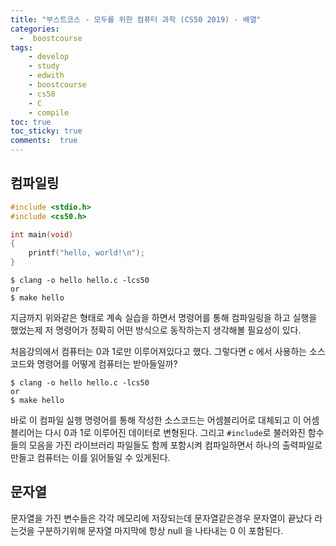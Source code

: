 ```yaml
---
title: "부스트코스 - 모두를 위한 컴퓨터 과학 (CS50 2019) - 배열"
categories: 
  -  boostcourse
tags: 
    - develop
    - study
    - edwith
    - boostcourse
    - cs50
    - C
    - compile
toc: true
toc_sticky: true
comments:  true
---
```


## 컴파일링
```c
#include <stdio.h>
#include <cs50.h>

int main(void)
{
    printf("hello, world!\n");
}
```

```terminal
$ clang -o hello hello.c -lcs50
or
$ make hello
```

지금까지 위와같은 형태로 계속 실습을 하면서 명령어를 통해 컴파일링을 하고 실행을 했었는제 저 명령어가 정확히 어떤 방식으로 동작하는지 생각해볼 필요성이 있다.  

처음강의에서 컴퓨터는 0과 1로만 이루어져있다고 했다. 그렇다면 c 에서 사용하는 소스코드와 명령어를 어떻게 컴퓨터는 받아들일까?  

```terminal
$ clang -o hello hello.c -lcs50
or
$ make hello
```

바로 이 컴파일 실행 명령어를 통해 작성한 소스코드는 어셈블리어로 대체되고 이 어셈블리어는 다시 0과 1로 이루어진 데이터로 변형된다. 그리고 `#include`로 불러와진 함수들의 모음을 가진 라이브러리 파일들도 함께 포함시켜 컴파일하면서 하나의 출력파일로 만들고 컴퓨터는 이를 읽어들일 수 있게된다.

## 문자열
문자열을 가진 변수들은 각각 메모리에 저장되는데 문자열같은경우 문자열이 끝났다 라는것을 구분하기위해 문자열 마지막에 항상 null 을 나타내는 0 이 포함된다.